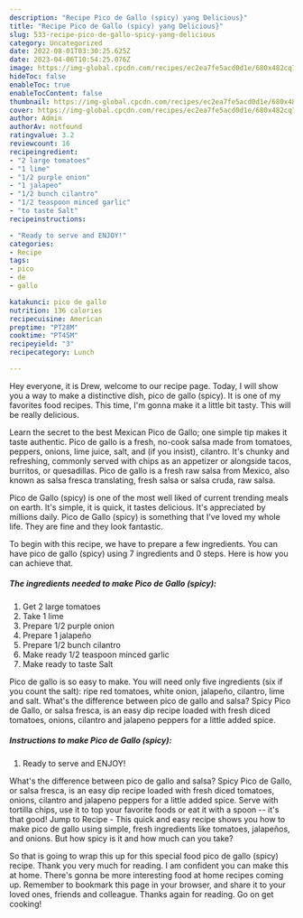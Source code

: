 ```yaml
---
description: "Recipe Pico de Gallo (spicy) yang Delicious}"
title: "Recipe Pico de Gallo (spicy) yang Delicious}"
slug: 533-recipe-pico-de-gallo-spicy-yang-delicious
category: Uncategorized
date: 2022-08-01T03:30:25.625Z
date: 2023-04-06T10:54:25.076Z
image: https://img-global.cpcdn.com/recipes/ec2ea7fe5acd0d1e/680x482cq70/pico-de-gallo-spicy-recipe-main-photo.jpg
hideToc: false
enableToc: true
enableTocContent: false
thumbnail: https://img-global.cpcdn.com/recipes/ec2ea7fe5acd0d1e/680x482cq70/pico-de-gallo-spicy-recipe-main-photo.jpg
cover: https://img-global.cpcdn.com/recipes/ec2ea7fe5acd0d1e/680x482cq70/pico-de-gallo-spicy-recipe-main-photo.jpg
author: Admin
authorAv: notfound
ratingvalue: 3.2
reviewcount: 16
recipeingredient:
- "2 large tomatoes"
- "1 lime"
- "1/2 purple onion"
- "1 jalapeo"
- "1/2 bunch cilantro"
- "1/2 teaspoon minced garlic"
- "to taste Salt"
recipeinstructions:

- "Ready to serve and ENJOY!"
categories:
- Recipe
tags:
- pico
- de
- gallo

katakunci: pico de gallo 
nutrition: 136 calories
recipecuisine: American
preptime: "PT28M"
cooktime: "PT45M"
recipeyield: "3"
recipecategory: Lunch

---
```



Hey everyone, it is Drew, welcome to our recipe page. Today, I will show you a way to make a distinctive dish, pico de gallo (spicy). It is one of my favorites food recipes. This time, I'm gonna make it a little bit tasty. This will be really delicious.

Learn the secret to the best Mexican Pico de Gallo; one simple tip makes it taste authentic. Pico de gallo is a fresh, no-cook salsa made from tomatoes, peppers, onions, lime juice, salt, and (if you insist), cilantro. It&#39;s chunky and refreshing, commonly served with chips as an appetizer or alongside tacos, burritos, or quesadillas. Pico de gallo is a fresh raw salsa from Mexico, also known as salsa fresca translating, fresh salsa or salsa cruda, raw salsa.

Pico de Gallo (spicy) is one of the most well liked of current trending meals on earth. It's simple, it is quick, it tastes delicious. It's appreciated by millions daily. Pico de Gallo (spicy) is something that I've loved my whole life. They are fine and they look fantastic.


To begin with this recipe, we have to prepare a few ingredients. You can have pico de gallo (spicy) using 7 ingredients and 0 steps. Here is how you can achieve that.

<!--inarticleads1-->

##### The ingredients needed to make Pico de Gallo (spicy):

1. Get 2 large tomatoes
1. Take 1 lime
1. Prepare 1/2 purple onion
1. Prepare 1 jalapeño
1. Prepare 1/2 bunch cilantro
1. Make ready 1/2 teaspoon minced garlic
1. Make ready to taste Salt


Pico de gallo is so easy to make. You will need only five ingredients (six if you count the salt): ripe red tomatoes, white onion, jalapeño, cilantro, lime and salt. What&#39;s the difference between pico de gallo and salsa? Spicy Pico de Gallo, or salsa fresca, is an easy dip recipe loaded with fresh diced tomatoes, onions, cilantro and jalapeno peppers for a little added spice. 

<!--inarticleads2-->

##### Instructions to make Pico de Gallo (spicy):


1. Ready to serve and ENJOY!

What&#39;s the difference between pico de gallo and salsa? Spicy Pico de Gallo, or salsa fresca, is an easy dip recipe loaded with fresh diced tomatoes, onions, cilantro and jalapeno peppers for a little added spice. Serve with tortilla chips, use it to top your favorite foods or eat it with a spoon -- it&#39;s that good! Jump to Recipe - This quick and easy recipe shows you how to make pico de gallo using simple, fresh ingredients like tomatoes, jalapeños, and onions. But how spicy is it and how much can you take? 

So that is going to wrap this up for this special food pico de gallo (spicy) recipe. Thank you very much for reading. I am confident you can make this at home. There's gonna be more interesting food at home recipes coming up. Remember to bookmark this page in your browser, and share it to your loved ones, friends and colleague. Thanks again for reading. Go on get cooking!
